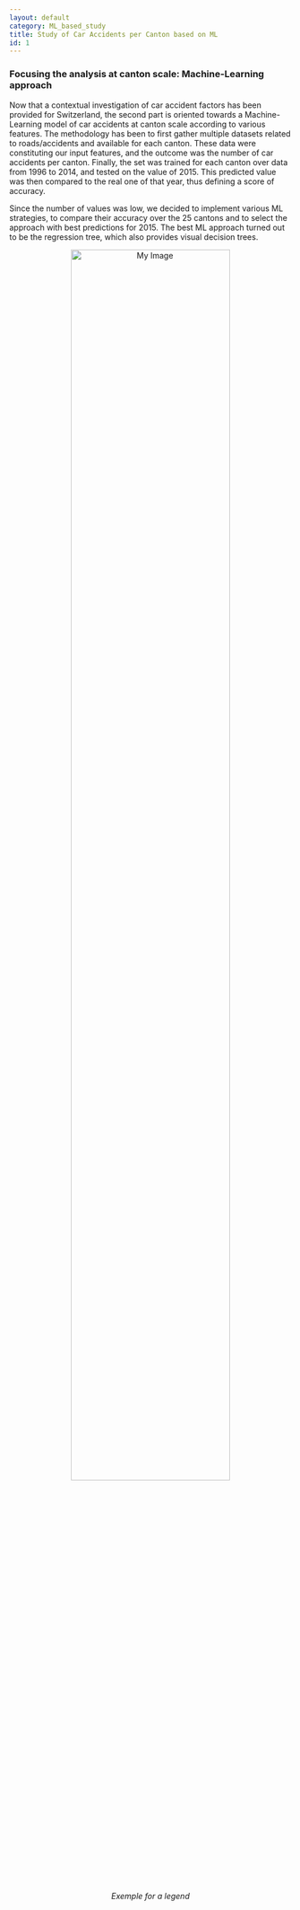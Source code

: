 ```yaml
---
layout: default
category: ML_based_study
title: Study of Car Accidents per Canton based on ML
id: 1
---
```

<!--- category : Enter the category here in description, correlation, prediction. You can create new ones in '_config.yml' -->
<!--- title : Set the name to the precise part -->
<!--- id : The id is just to set the order of the parts inside a category -->


<!--- The title set above is already a level 2 title so use only title with 3# or more -->
### Focusing the analysis at canton scale: Machine-Learning approach

Now that a contextual investigation of car accident factors has been provided for Switzerland, the second part is oriented towards a Machine-Learning model of car accidents at canton scale according to various features. The methodology has been to first gather multiple datasets related to roads/accidents and available for each canton. These data were constituting our input features, and the outcome was the number of car accidents per canton. Finally, the set was trained for each canton over data from 1996 to 2014, and tested on the value of 2015. This predicted value was then compared to the real one of that year, thus defining a score of accuracy. 

Since the number of values was low, we decided to implement various ML strategies, to compare their accuracy over the 25 cantons and to select the approach with best predictions for 2015. The best ML approach turned out to be the regression tree, which also provides visual decision trees. 

<p align="center">
<img src="img/graphs/AA_8.png" alt="My Image" height="75%" width="75%">
<br />
<i>Exemple for a legend</i>
</p>
<br />
<br />
<br />


